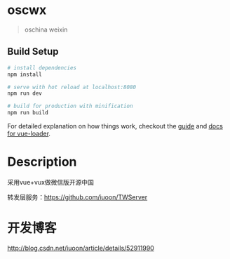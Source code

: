 # oscwx

> oschina weixin

## Build Setup

``` bash
# install dependencies
npm install

# serve with hot reload at localhost:8080
npm run dev

# build for production with minification
npm run build

```
For detailed explanation on how things work, checkout the [guide](http://vuejs-templates.github.io/webpack/) and [docs for vue-loader](http://vuejs.github.io/vue-loader).

# Description
采用vue+vux做微信版开源中国

转发层服务：https://github.com/iuoon/TWServer

# 开发博客
http://blog.csdn.net/iuoon/article/details/52911990
